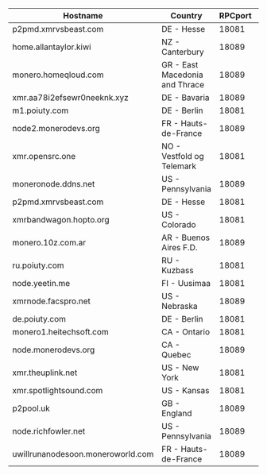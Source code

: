 Hostname | Country | RPCport | P2Pport
--- | --- | --- | ---
p2pmd.xmrvsbeast.com | DE - Hesse | 18081 | 18083
home.allantaylor.kiwi | NZ - Canterbury | 18089 | 18083
monero.homeqloud.com | GR - East Macedonia and Thrace | 18089 | 18083
xmr.aa78i2efsewr0neeknk.xyz | DE - Bavaria | 18089 | 18084
m1.poiuty.com | DE - Berlin | 18081 | 18084
node2.monerodevs.org | FR - Hauts-de-France | 18089 | 18084
xmr.opensrc.one | NO - Vestfold og Telemark | 18081 | 18084
moneronode.ddns.net | US - Pennsylvania | 18089 | 18084
p2pmd.xmrvsbeast.com | DE - Hesse | 18081 | 18084
xmrbandwagon.hopto.org | US - Colorado | 18081 | 18084
monero.10z.com.ar | AR - Buenos Aires F.D. | 18089 | 18084
ru.poiuty.com | RU - Kuzbass | 18081 | 18084
node.yeetin.me | FI - Uusimaa | 18081 | 18084
xmrnode.facspro.net | US - Nebraska | 18089 | 18084
de.poiuty.com | DE - Berlin | 18081 | 18084
monero1.heitechsoft.com | CA - Ontario | 18081 | 18084
node.monerodevs.org | CA - Quebec | 18089 | 18084
xmr.theuplink.net | US - New York | 18081 | 18084
xmr.spotlightsound.com | US - Kansas | 18081 | 18084
p2pool.uk | GB - England | 18089 | 18084
node.richfowler.net | US - Pennsylvania | 18089 | 18084
uwillrunanodesoon.moneroworld.com | FR - Hauts-de-France | 18089 | 18084
